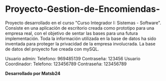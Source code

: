 # Proyecto-Gestion-de-Encomiendas-
Proyecto desarrollado en el curso "Curso Integrador I: Sistemas - Software". Consiste en una aplicación de escritorio creada como prototipo para una empresa real, con el objetivo de sentar las bases para una futura implementación. Toda la información utilizada en la base de datos ha sido inventada para proteger la privacidad de la empresa involucrada.
La base de datos del proyecto fue creada con mySQL.

Usuario admin:
  Telefono: 969485139
  Contraseña: 123456
Usuario Coordinador:
  Telefono: 123456789
  Contraseña: 123456789

**Desarrollado por Matsb24**

